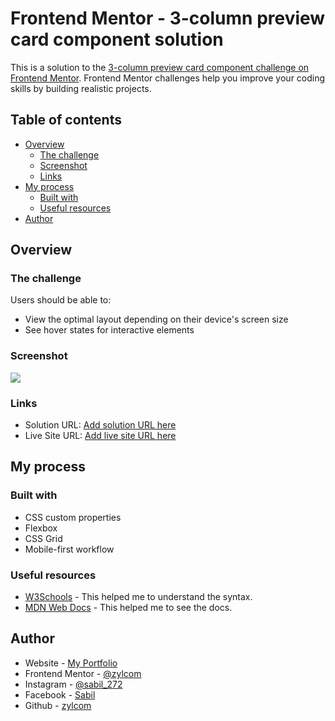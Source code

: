 # Frontend Mentor - 3-column preview card component solution

This is a solution to the [3-column preview card component challenge on Frontend Mentor](https://www.frontendmentor.io/challenges/3column-preview-card-component-pH92eAR2-). Frontend Mentor challenges help you improve your coding skills by building realistic projects.

## Table of contents

- [Overview](#overview)
  - [The challenge](#the-challenge)
  - [Screenshot](#screenshot)
  - [Links](#links)
- [My process](#my-process)
  - [Built with](#built-with)
  - [Useful resources](#useful-resources)
- [Author](#author)

## Overview

### The challenge

Users should be able to:

- View the optimal layout depending on their device's screen size
- See hover states for interactive elements

### Screenshot

![](./screenshot.jpg)

### Links

- Solution URL: [Add solution URL here](https://your-solution-url.com)
- Live Site URL: [Add live site URL here](https://your-live-site-url.com)

## My process

### Built with

- CSS custom properties
- Flexbox
- CSS Grid
- Mobile-first workflow

### Useful resources

- [W3Schools](https://www.w3schools.com) - This helped me to understand the syntax.
- [MDN Web Docs](https://developer.mozilla.org) - This helped me to see the docs.

## Author

- Website - [My Portfolio](https://zylcom.github.io/)
- Frontend Mentor - [@zylcom](https://www.frontendmentor.io/profile/zylcom)
- Instagram - [@sabil_272](https://instagram.com/sabil_272)
- Facebook - [Sabil](https://www.facebook.com/sabil.sabil.7731247)
- Github - [zylcom](https://github.com/zylcom)
